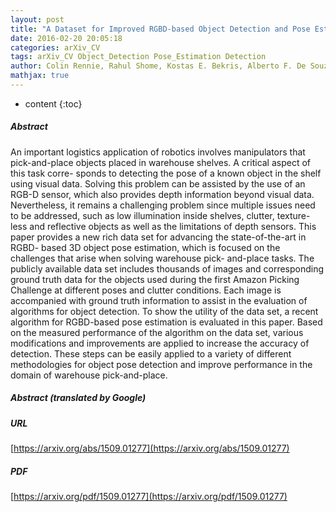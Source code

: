 ```yaml
---
layout: post
title: "A Dataset for Improved RGBD-based Object Detection and Pose Estimation for Warehouse Pick-and-Place"
date: 2016-02-20 20:05:18
categories: arXiv_CV
tags: arXiv_CV Object_Detection Pose_Estimation Detection
author: Colin Rennie, Rahul Shome, Kostas E. Bekris, Alberto F. De Souza
mathjax: true
---
```


* content
{:toc}

##### Abstract
An important logistics application of robotics involves manipulators that pick-and-place objects placed in warehouse shelves. A critical aspect of this task corre- sponds to detecting the pose of a known object in the shelf using visual data. Solving this problem can be assisted by the use of an RGB-D sensor, which also provides depth information beyond visual data. Nevertheless, it remains a challenging problem since multiple issues need to be addressed, such as low illumination inside shelves, clutter, texture-less and reflective objects as well as the limitations of depth sensors. This paper provides a new rich data set for advancing the state-of-the-art in RGBD- based 3D object pose estimation, which is focused on the challenges that arise when solving warehouse pick- and-place tasks. The publicly available data set includes thousands of images and corresponding ground truth data for the objects used during the first Amazon Picking Challenge at different poses and clutter conditions. Each image is accompanied with ground truth information to assist in the evaluation of algorithms for object detection. To show the utility of the data set, a recent algorithm for RGBD-based pose estimation is evaluated in this paper. Based on the measured performance of the algorithm on the data set, various modifications and improvements are applied to increase the accuracy of detection. These steps can be easily applied to a variety of different methodologies for object pose detection and improve performance in the domain of warehouse pick-and-place.

##### Abstract (translated by Google)


##### URL
[https://arxiv.org/abs/1509.01277](https://arxiv.org/abs/1509.01277)

##### PDF
[https://arxiv.org/pdf/1509.01277](https://arxiv.org/pdf/1509.01277)

